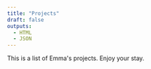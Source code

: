 ```yaml
---
title: "Projects"
draft: false
outputs:
  - HTML
  - JSON
---
```


This is a list of Emma's projects. Enjoy your stay.